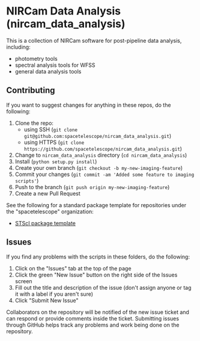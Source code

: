 # NIRCam Data Analysis (nircam_data_analysis)

This is a collection of NIRCam software for post-pipeline data analysis, including:

- photometry tools
- spectral analysis tools for WFSS
- general data analysis tools



## Contributing

If you want to suggest changes for anything in these repos, do the following:

1. Clone the repo:
   * using SSH (`git clone git@github.com:spacetelescope/nircam_data_analysis.git`)
   * using HTTPS (`git clone https://github.com/spacetelescope/nircam_data_analysis.git`)
2. Change to `nircam_data_analysis` directory (`cd nircam_data_analysis`)
3. Install (`python setup.py install`)
4. Create your own branch (`git checkout -b my-new-imaging-feature`)
5. Commit your changes (`git commit -am 'Added some feature to imaging scripts'`)
6. Push to the branch (`git push origin my-new-imaging-feature`)
7. Create a new Pull Request

See the following for a standard package template for repositories under the "spacetelescope" organization:

- [STScI package template](https://github.com/spacetelescope/stsci-package-template)


## Issues

If you find any problems with the scripts in these folders, do the following: 

1. Click on the "Issues" tab at the top of the page
2. Click the green "New Issue" button on the right side of the Issues screen
3. Fill out the title and description of the issue (don't assign anyone or tag it with a label if you aren't sure)
4. Click "Submit New Issue"

Collaborators on the repository will be notified of the new issue ticket and can respond or provide comments inside the ticket. Submitting issues through GitHub helps track any problems and work being done on the repository. 

